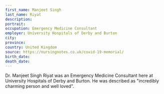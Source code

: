 ```yaml
---
first_name: Manjeet Singh
last_name: Riyat
description: 
portrait: 
occupation: Emergency Medicine Consultant
employer: University Hospitals of Derby and Burton
city: 
province: 
country: United Kingdom
source: https://nursingnotes.co.uk/covid-19-memorial/
birth_date: 
death_date: 
---
```


Dr. Manjeet Singh Riyat was an Emergency Medicine Consultant here at University Hospitals of Derby and Burton. He was described as "incredibly charming person and well loved".